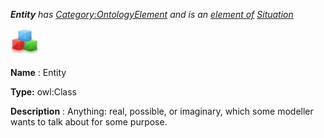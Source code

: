 ___Entity__ 
 has
 [Category:OntologyElement](../../Category/OntologyElement "Category:OntologyElement") 
 and is an
 [element of](../../Property/ElementOf "Property:ElementOf") 
[Situation](../../Submissions/Situation "Submissions:Situation")_




  





[![Class](../images/thumb/2/27/Class.gif/45px-Class.gif)](../../Image/Class.gif "Class")


__Name__ 
 : Entity
 



__Type:__ 
 owl:Class
 



__Description__ 
 : Anything: real, possible, or imaginary, which some modeller wants to talk about for some purpose.